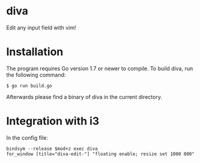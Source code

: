 # diva

Edit any input field with vim!

# Installation

The program requires Go version 1.7 or newer to compile. To build diva, run the
following command:

```shell
$ go run build.go
```

Afterwards please find a binary of diva in the current directory.

# Integration with i3

In the config file:

```text
bindsym --release $mod+z exec diva
for_window [title="diva-edit-"] "floating enable; resize set 1000 800"
```
